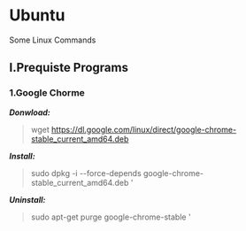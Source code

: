 # Ubuntu
Some Linux Commands

## I.Prequiste Programs</h2>
### 1.Google Chorme</h3>

***Donwload:***
> wget https://dl.google.com/linux/direct/google-chrome-stable_current_amd64.deb 

***Install:***
> sudo dpkg -i --force-depends google-chrome-stable_current_amd64.deb '

***Uninstall:***
> sudo apt-get purge google-chrome-stable '

